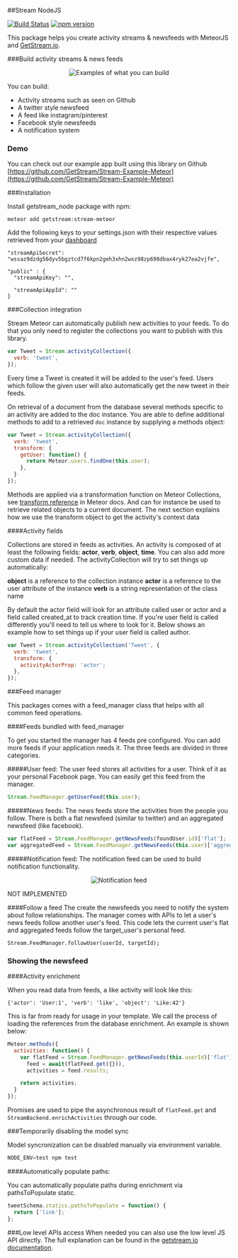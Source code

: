 ##Stream NodeJS

[![Build Status](https://travis-ci.org/tbarbugli/stream-meteor.svg)](https://travis-ci.org/tbarbugli/stream-meteor)
[![npm version](https://badge.fury.io/js/getstream-meteor.svg)](http://badge.fury.io/js/getstream-meteor)

This package helps you create activity streams & newsfeeds with MeteorJS and [GetStream.io](https://getstream.io).

###Build activity streams & news feeds

<p align="center">
  <img src="https://dvqg2dogggmn6.cloudfront.net/images/mood-home.png" alt="Examples of what you can build" title="What you can build"/>
</p>

You can build:

* Activity streams such as seen on Github
* A twitter style newsfeed
* A feed like instagram/pinterest
* Facebook style newsfeeds
* A notification system

### Demo

You can check out our example app built using this library on Github [https://github.com/GetStream/Stream-Example-Meteor](https://github.com/GetStream/Stream-Example-Meteor)

###Installation

Install getstream_node package with npm:

```meteor add getstream:stream-meteor```

Add the following keys to your settings.json with their respective values retrieved from your [dashboard](https://getstream.io/dashboard/)

```
"streamApiSecret": "wssaz9dzdg56dyv5bgztcd7f6kpn2geh3xhn2wxz98zp698dbax4ryk27ea2vjfe",

"public" : {
  "streamApiKey": "",

  "streamApiAppId": ""
}
```

###Collection integration

Stream Meteor can automatically publish new activities to your feeds. To do that you only need to register the collections you want to publish with this library.

```js
var Tweet = Stream.activityCollection({
  verb: 'tweet',
});
```

Every time a Tweet is created it will be added to the user's feed. Users which follow the given user will also automatically get the new tweet in their feeds.

On retrieval of a document from the database several methods specific to an activity are added to the doc instance. You are able to define additional methods to add to a retrieved ```doc``` instance by supplying a methods object:

```js
var Tweet = Stream.activityCollection({
  verb: 'tweet',
  transform: {
    getUser: function() {
      return Meteor.users.findOne(this.user);
    },
  }
});
```

Methods are applied via a transformation function on Meteor Collections, see [transform reference]() in Meteor docs.
And can for instance be used to retrieve related objects to a current document. The next section explains how we
use the transform object to get the activity's context data

####Activity fields

Collections are stored in feeds as activities. An activity is composed of at least the following fields: **actor**, **verb**, **object**, **time**. You can also add more custom data if needed.
The activityCollection will try to set things up automatically:

**object** is a reference to the collection instance
**actor** is a reference to the user attribute of the instance
**verb** is a string representation of the class name

By default the actor field will look for an attribute called user or actor and a field called created_at to track creation time.
If you're user field is called differently you'll need to tell us where to look for it.
Below shows an example how to set things up if your user field is called author.

```js
var Tweet = Stream.activityCollection('Tweet', {
  verb: 'tweet',
  transform: {
    activityActorProp: 'actor';
  },
});
```

###Feed manager

This packages comes with a feed_manager class that helps with all common feed operations.  

####Feeds bundled with feed_manager

To get you started the manager has 4 feeds pre configured. You can add more feeds if your application needs it.
The three feeds are divided in three categories.

#####User feed:
The user feed stores all activities for a user. Think of it as your personal Facebook page. You can easily get this feed from the manager.  
```js
Stream.FeedManager.getUserFeed(this.user);
```  

#####News feeds:
The news feeds store the activities from the people you follow. 
There is both a flat newsfeed (similar to twitter) and an aggregated newsfeed (like facebook).

```js
var flatFeed = Stream.FeedManager.getNewsFeeds(foundUser.id)['flat'];
var aggregatedFeed = Stream.FeedManager.getNewsFeeds(this.user)['aggregated'];
```

#####Notification feed:
The notification feed can be used to build notification functionality. 

<p align="center">
  <img src="http://feedly.readthedocs.org/en/latest/_images/fb_notification_system.png" alt="Notification feed" title="Notification feed"/>
  
NOT IMPLEMENTED

####Follow a feed
The create the newsfeeds you need to notify the system about follow relationships. The manager comes with APIs to let a user's news feeds follow another user's feed. This code lets the current user's flat and aggregated feeds follow the target_user's personal feed.

```
Stream.FeedManager.followUser(userId, targetId);
```

### Showing the newsfeed

####Activity enrichment

When you read data from feeds, a like activity will look like this:

```
{'actor': 'User:1', 'verb': 'like', 'object': 'Like:42'}
```

This is far from ready for usage in your template. We call the process of loading the references from the database enrichment. An example is shown below:

```js
Meteor.methods({
  activities: function() {
    var flatFeed = Stream.FeedManager.getNewsFeeds(this.userId)['flat'],
      feed = await(flatFeed.get({})),
      activities = feed.results;

    return activities;
  }
});
```

Promises are used to pipe the asynchronous result of `flatFeed.get` and `StreamBackend.enrichActivities` through our code.

###Temporarily disabling the model sync

Model syncronization can be disabled manually via environment variable.

```js
NODE_ENV=test npm test
```

####Automatically populate paths:

You can automatically populate paths during enrichment via pathsToPopulate static.

```js
tweetSchema.statics.pathsToPopulate = function() {
  return ['link'];
};
```

###Low level APIs access
When needed you can also use the low level JS API directly.
The full explanation can be found in the [getstream.io documentation](https://getstream.io/docs/).